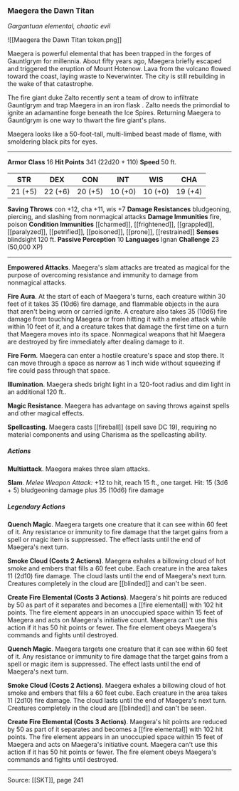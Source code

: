 ### Maegera the Dawn Titan
_Gargantuan elemental, chaotic evil_

![[Maegera the Dawn Titan token.png]]

Maegera is powerful elemental that has been trapped in the forges of Gauntlgrym for millennia. About fifty years ago, Maegera briefly escaped and triggered the eruption of Mount Hotenow. Lava from the volcano flowed toward the coast, laying waste to Neverwinter. The city is still rebuilding in the wake of that catastrophe.

The fire giant duke Zalto recently sent a team of drow to infiltrate Gauntlgrym and trap Maegera in an iron flask . Zalto needs the primordial to ignite an adamantine forge beneath the Ice Spires. Returning Maegera to Gauntlgrym is one way to thwart the fire giant's plans.

Maegera looks like a 50-foot-tall, multi-limbed beast made of flame, with smoldering black pits for eyes.





---

**Armor Class** 16
**Hit Points** 341 (22d20 + 110)
**Speed** 50 ft.

| STR     | DEX     | CON     | INT     | WIS     | CHA     |
|---------|---------|---------|---------|---------|---------|
| 21 (+5) | 22 (+6) | 20 (+5) | 10 (+0) | 10 (+0) | 19 (+4) |

**Saving Throws** con +12, cha +11, wis +7
**Damage Resistances** bludgeoning, piercing, and slashing from nonmagical attacks
**Damage Immunities** fire, poison
**Condition Immunities** [[charmed]], [[frightened]], [[grappled]], [[paralyzed]], [[petrified]], [[poisoned]], [[prone]], [[restrained]]
**Senses** blindsight 120 ft.
**Passive Perception** 10
**Languages** Ignan
**Challenge** 23 (50,000 XP)

---

**Empowered Attacks**. Maegera's slam attacks are treated as magical for the purpose of overcoming resistance and immunity to damage from nonmagical attacks.

**Fire Aura**. At the start of each of Maegera's turns, each creature within 30 feet of it takes 35 (10d6) fire damage, and flammable objects in the aura that aren't being worn or carried ignite. A creature also takes 35 (10d6) fire damage from touching Maegera or from hitting it with a melee attack while within 10 feet of it, and a creature takes that damage the first time on a turn that Maegera moves into its space. Nonmagical weapons that hit Maegera are destroyed by fire immediately after dealing damage to it.

**Fire Form**. Maegera can enter a hostile creature's space and stop there. It can move through a space as narrow as 1 inch wide without squeezing if fire could pass through that space.

**Illumination**. Maegera sheds bright light in a 120-foot radius and dim light in an additional 120 ft..

**Magic Resistance**. Maegera has advantage on saving throws against spells and other magical effects.

**Spellcasting.** Maegera casts [[fireball]] (spell save DC 19), requiring no material components and using Charisma as the spellcasting ability.

##### Actions
**Multiattack**. Maegera makes three slam attacks.

**Slam**. _Melee Weapon Attack:_ +12 to hit, reach 15 ft., one target. Hit: 15 (3d6 + 5) bludgeoning damage plus 35 (10d6) fire damage

##### Legendary Actions
**Quench Magic**. Maegera targets one creature that it can see within 60 feet of it. Any resistance or immunity to fire damage that the target gains from a spell or magic item is suppressed. The effect lasts until the end of Maegera's next turn.

**Smoke Cloud (Costs 2 Actions)**. Maegera exhales a billowing cloud of hot smoke and embers that fills a 60 feet cube. Each creature in the area takes 11 (2d10) fire damage. The cloud lasts until the end of Maegera's next turn. Creatures completely in the cloud are [[blinded]] and can't be seen.

**Create Fire Elemental (Costs 3 Actions)**. Maegera's hit points are reduced by 50 as part of it separates and becomes a [[fire elemental]] with 102 hit points. The fire element appears in an unoccupied space within 15 feet of Maegera and acts on Maegera's initiative count. Maegera can't use this action if it has 50 hit points or fewer. The fire element obeys Maegera's commands and fights until destroyed.

**Quench Magic**. Maegera targets one creature that it can see within 60 feet of it. Any resistance or immunity to fire damage that the target gains from a spell or magic item is suppressed. The effect lasts until the end of Maegera's next turn.

**Smoke Cloud (Costs 2 Actions)**. Maegera exhales a billowing cloud of hot smoke and embers that fills a 60 feet cube. Each creature in the area takes 11 (2d10) fire damage. The cloud lasts until the end of Maegera's next turn. Creatures completely in the cloud are [[blinded]] and can't be seen.

**Create Fire Elemental (Costs 3 Actions)**. Maegera's hit points are reduced by 50 as part of it separates and becomes a [[fire elemental]] with 102 hit points. The fire element appears in an unoccupied space within 15 feet of Maegera and acts on Maegera's initiative count. Maegera can't use this action if it has 50 hit points or fewer. The fire element obeys Maegera's commands and fights until destroyed.


---

Source: [[SKT]], page 241